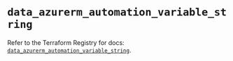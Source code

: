 # `data_azurerm_automation_variable_string`

Refer to the Terraform Registry for docs: [`data_azurerm_automation_variable_string`](https://registry.terraform.io/providers/hashicorp/azurerm/3.101.0/docs/data-sources/automation_variable_string).
